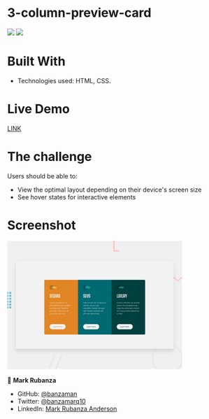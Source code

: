 # 3-column-preview-card

![](https://img.shields.io/badge/Academic-blue)
![](https://img.shields.io/badge/HTML-red)


# Built With

- Technologies used: HTML, CSS.



# Live Demo

[LINK](https://banzaman.github.io/preview-card-component.github.io/)



# The challenge

Users should be able to:

- View the optimal layout depending on their device's screen size
- See hover states for interactive elements

# Screenshot

<img src="./design/desktop-preview.jpg" alt="screenshot" width="400"/>
  
👤 **Mark Rubanza**

- GitHub: [@banzaman](https://github.com/banzaman)
- Twitter: [@banzamarq10](https://twitter.com/banzamarq10)
- LinkedIn: [Mark Rubanza Anderson](https://www.linkedin.com/in/mark-rubanza-anderson-4399a2211/)
